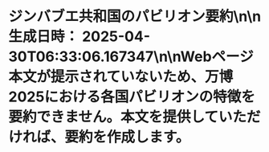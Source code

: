 # ジンバブエ共和国のパビリオン要約\n\n**生成日時：** 2025-04-30T06:33:06.167347\n\nWebページ本文が提示されていないため、万博2025における各国パビリオンの特徴を要約できません。本文を提供していただければ、要約を作成します。